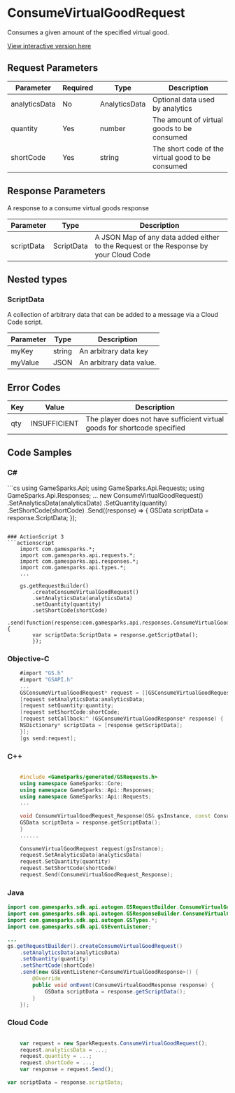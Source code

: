 
# ConsumeVirtualGoodRequest


Consumes a given amount of the specified virtual good.


<a href="https://api.gamesparks.net/#consumevirtualgoodrequest" target="_gsapi">View interactive version here</a>

## Request Parameters

Parameter | Required | Type | Description
--------- | -------- | ---- | -----------
analyticsData | No | AnalyticsData | Optional data used by analytics
quantity | Yes | number | The amount of virtual goods to be consumed
shortCode | Yes | string | The short code of the virtual good to be consumed

## Response Parameters


A response to a consume virtual goods response

Parameter | Type | Description
--------- | ---- | -----------
scriptData | ScriptData | A JSON Map of any data added either to the Request or the Response by your Cloud Code

## Nested types

### ScriptData

A collection of arbitrary data that can be added to a message via a Cloud Code script.

Parameter | Type | Description
--------- | ---- | -----------
myKey | string | An arbitrary data key
myValue | JSON | An arbitrary data value.

## Error Codes

Key | Value | Description
--------- | ----------- | -----------
qty | INSUFFICIENT | The player does not have sufficient virtual goods for shortcode specified

## Code Samples

<h3>C#</h3>
```cs
	using GameSparks.Api;
	using GameSparks.Api.Requests;
	using GameSparks.Api.Responses;
	...
	new ConsumeVirtualGoodRequest()
		.SetAnalyticsData(analyticsData)
		.SetQuantity(quantity)
		.SetShortCode(shortCode)
		.Send((response) => {
		GSData scriptData = response.ScriptData; 
		});

```

### ActionScript 3
```actionscript
	import com.gamesparks.*;
	import com.gamesparks.api.requests.*;
	import com.gamesparks.api.responses.*;
	import com.gamesparks.api.types.*;
	...
	
	gs.getRequestBuilder()
	    .createConsumeVirtualGoodRequest()
		.setAnalyticsData(analyticsData)
		.setQuantity(quantity)
		.setShortCode(shortCode)
		.send(function(response:com.gamesparks.api.responses.ConsumeVirtualGoodResponse):void {
		var scriptData:ScriptData = response.getScriptData(); 
		});

```

### Objective-C
```objectivec
	#import "GS.h"
	#import "GSAPI.h"
	...
	GSConsumeVirtualGoodRequest* request = [[GSConsumeVirtualGoodRequest alloc] init];
	[request setAnalyticsData:analyticsData;
	[request setQuantity:quantity;
	[request setShortCode:shortCode;
	[request setCallback:^ (GSConsumeVirtualGoodResponse* response) {
	NSDictionary* scriptData = [response getScriptData]; 
	}];
	[gs send:request];

```

### C++
```cpp

	#include <GameSparks/generated/GSRequests.h>
	using namespace GameSparks::Core;
	using namespace GameSparks::Api::Responses;
	using namespace GameSparks::Api::Requests;
	...
	
	void ConsumeVirtualGoodRequest_Response(GS& gsInstance, const ConsumeVirtualGoodResponse& response) {
	GSData scriptData = response.getScriptData(); 
	}
	......
	
	ConsumeVirtualGoodRequest request(gsInstance);
	request.SetAnalyticsData(analyticsData)
	request.SetQuantity(quantity)
	request.SetShortCode(shortCode)
	request.Send(ConsumeVirtualGoodRequest_Response);
```

### Java
```java
import com.gamesparks.sdk.api.autogen.GSRequestBuilder.ConsumeVirtualGoodRequest;
import com.gamesparks.sdk.api.autogen.GSResponseBuilder.ConsumeVirtualGoodResponse;
import com.gamesparks.sdk.api.autogen.GSTypes.*;
import com.gamesparks.sdk.api.GSEventListener;

...
gs.getRequestBuilder().createConsumeVirtualGoodRequest()
	.setAnalyticsData(analyticsData)
	.setQuantity(quantity)
	.setShortCode(shortCode)
	.send(new GSEventListener<ConsumeVirtualGoodResponse>() {
		@Override
		public void onEvent(ConsumeVirtualGoodResponse response) {
			GSData scriptData = response.getScriptData(); 
		}
	});

```

### Cloud Code
```javascript

	var request = new SparkRequests.ConsumeVirtualGoodRequest();
	request.analyticsData = ...;
	request.quantity = ...;
	request.shortCode = ...;
	var response = request.Send();
	
var scriptData = response.scriptData; 
```


